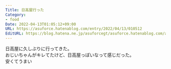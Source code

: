 ```yaml
---
Title: 日高屋行った
Category:
- food
Date: 2022-04-13T01:05:12+09:00
URL: https://asuforce.hatenablog.com/entry/2022/04/13/010512
EditURL: https://blog.hatena.ne.jp/asuforcegt/asuforce.hatenablog.com/atom/entry/13574176438082390359
---
```


日高屋に久しぶりに行ってきた。  
おじいちゃんがキレてたけど、日高屋っぽいなって感じだった。  
安くてうまい
